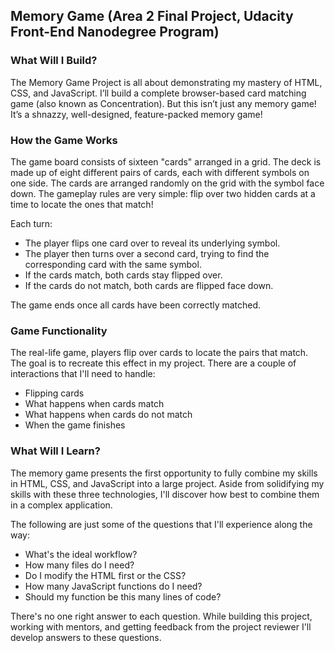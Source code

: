 ## Memory Game (Area 2 Final Project, Udacity Front-End Nanodegree Program)

### What Will I Build?
The Memory Game Project is all about demonstrating my mastery of HTML, CSS, and JavaScript. I’ll build a complete browser-based card matching game (also known as Concentration). But this isn’t just any memory game! It’s a shnazzy, well-designed, feature-packed memory game!

### How the Game Works

The game board consists of sixteen "cards" arranged in a grid. The deck is made up of eight different pairs of cards, each with different symbols on one side. The cards are arranged randomly on the grid with the symbol face down. The gameplay rules are very simple: flip over two hidden cards at a time to locate the ones that match!

Each turn:

* The player flips one card over to reveal its underlying symbol.
* The player then turns over a second card, trying to find the corresponding card with the same symbol.
* If the cards match, both cards stay flipped over.
* If the cards do not match, both cards are flipped face down.

The game ends once all cards have been correctly matched.

### Game Functionality

The real-life game, players flip over cards to locate the pairs that match. The goal is to recreate this effect in my project. There are a couple of interactions that I'll need to handle:

* Flipping cards
* What happens when cards match
* What happens when cards do not match
* When the game finishes

### What Will I Learn?

The memory game presents the first opportunity to fully combine my skills in HTML, CSS, and JavaScript into a large project. Aside from solidifying my skills with these three technologies, I'll discover how best to combine them in a complex application.

The following are just some of the questions that I'll experience along the way:

* What's the ideal workflow?
* How many files do I need?
* Do I modify the HTML first or the CSS?
* How many JavaScript functions do I need?
* Should my function be this many lines of code?

There's no one right answer to each question. While building this project, working with mentors, and getting feedback from the project reviewer I'll develop answers to these questions.
